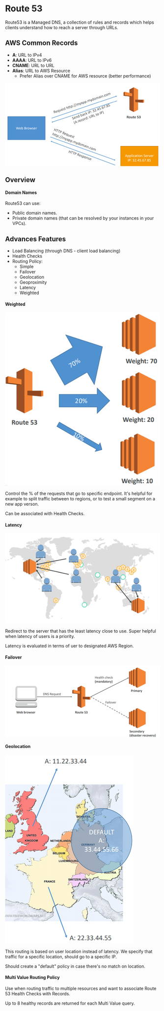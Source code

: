 # Route 53

Route53 is a Managed DNS, a collection of rules and records which helps clients understand how to reach a server through URLs.

## AWS Common Records

* __A__: URL to IPv4
* __AAAA__: URL to IPv6
* __CNAME__: URL to URL
* __Alias__: URL to AWS Resource
	* Prefer Alias over CNAME for AWS resource (better performance)

![A record](./routing.png)

## Overview

#### Domain Names

Route53 can use:
* Public domain names.
* Private domain names (that can be resolved by your instances in your VPCs).

## Advances Features

* Load Balancing (through DNS - client load balancing)
* Health Checks
* Routing Policy:
	* Simple
	* Failover
	* Geolocation
	* Geoproximity
	* Latency
	* Weighted	

#### Weighted

![weighted](./weighted.png)

Control the % of the requests that go to specific endpoint. It's helpful for example to split traffic between to regions, or to test a small segment on a new app verson.

Can be associated with Health Checks.

#### Latency

![latency](./latency.png)

Redirect to the server that has the least latency close to use. Super helpful when latency of users is a priority.

Latency is evaluated in terms of uer to designated AWS Region.

#### Failover

![failover](./failover.png)

#### Geolocation

![geolocation](./geolocation.png)

This routing is based on user location instead of latency. We specify that traffic for a specific location, should go to a specific IP.

Should create a "default" policy in case there's no match on location.

#### Multi Value Routing Policy

Use when routing traffic to multiple resources and want to associate Route 53 Health Checks with Records.

Up to 8 healthy records are returned for each Multi Value query.